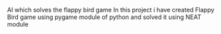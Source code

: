 AI which solves the flappy bird game
In this project i have created Flappy Bird game using pygame module of python and solved it using NEAT module
